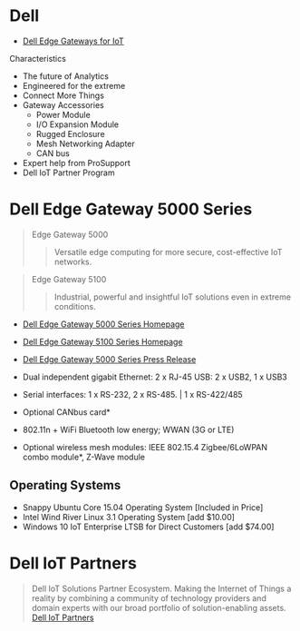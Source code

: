 # Dell

- [Dell Edge Gateways for IoT](http://www.dell.com/us/business/p/edge-gateway)

Characteristics

- The future of Analytics
- Engineered for the extreme
- Connect More Things
- Gateway Accessories
  - Power Module
  - I/O Expansion Module
  - Rugged Enclosure
  - Mesh Networking Adapter
  - CAN bus
- Expert help from ProSupport
- Dell IoT Partner Program

# Dell Edge Gateway 5000 Series

> Edge Gateway 5000
> > Versatile edge computing for more secure, cost-effective IoT networks.

> Edge Gateway 5100
> > Industrial, powerful and insightful IoT solutions even in extreme conditions.

- [Dell Edge Gateway 5000 Series Homepage](http://www.dell.com/us/business/p/dell-edge-gateway-5000/pd?ref=PD_OC)
- [Dell Edge Gateway 5100 Series Homepage](http://www.dell.com/us/business/p/dell-edge-gateway-5100/pd?ref=PD_OC)
- [Dell Edge Gateway 5000 Series Press Release](http://www.dell.com/learn/us/en/uscorp1/secure/2015-10-20-dell-edge-gateway-5000-internet-of-things)

- Dual independent gigabit Ethernet: 2 x RJ-45 USB: 2 x USB2, 1 x USB3
- Serial interfaces: 1 x RS-232, 2 x RS-485. | 1 x RS-422/485
- Optional CANbus card*
- 802.11n + WiFi Bluetooth low energy; WWAN (3G or LTE)
- Optional wireless mesh modules: IEEE 802.15.4 Zigbee/6LoWPAN combo module*, Z-Wave module

## Operating Systems

	
- Snappy Ubuntu Core 15.04 Operating System [Included in Price]
- Intel Wind River Linux 3.1 Operating System [add $10.00]
- Windows 10 IoT Enterprise LTSB for Direct Customers [add $74.00]

# Dell IoT Partners

> Dell IoT Solutions Partner Ecosystem. Making the Internet of Things a reality by combining a community of technology providers and domain experts with our broad portfolio of solution-enabling assets. [Dell IoT Partners](http://delliotpartners.com/)
